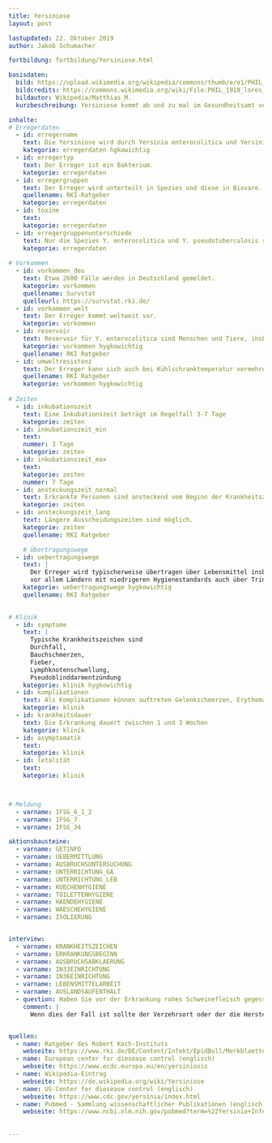 ```yaml
---
title: Yersiniose
layout: post

lastupdated: 22. Oktober 2019
author: Jakob Schumacher

fortbildung: fortbildung/Yersiniose.html

basisdaten:
  bild: https://upload.wikimedia.org/wikipedia/commons/thumb/e/e1/PHIL_1918_lores_Floureszenz_Yersinia.jpg/450px-PHIL_1918_lores_Floureszenz_Yersinia.jpg
  bildcredits: https://commons.wikimedia.org/wiki/File:PHIL_1918_lores_Floureszenz_Yersinia.jpg
  bildautor: Wikipedia/Matthias_M.
  kurzbeschreibung: Yersiniose kommt ab und zu mal im Gesundheitsamt vor. Große Ausbrüche sind in Deutschland sehr selten.

inhalte:  
# Erregerdaten
  - id: erregername
    text: Die Yersiniose wird durch Yersinia enterocolitica und Yersinia pseudotuberculosis hervorgerufen. Yersinia pestis ruft dagegen die Pest hervor.
    kategorie: erregerdaten hgkowichtig
  - id: erregertyp
    text: Der Erreger ist ein Bakterium. 
    kategorie: erregerdaten
  - id: erregergruppen
    text: Der Erreger wird unterteilt in Spezies und diese in Biovare.
    quellename: RKI-Ratgeber 
    kategorie: erregerdaten 
  - id: toxine
    text: 
    kategorie: erregerdaten
  - id: erregergruppenunterschiede
    text: Nur die Spezies Y. enterocolitica und Y. pseudotuberculosis rufen die Erkrankung Yersiniose vor. 
    kategorie: erregerdaten
    
# Vorkommen
  - id: vorkommen_deu
    text: Etwa 2600 Fälle werden in Deutschland gemeldet.
    kategorie: vorkommen
    quellename: Survstat
    quelleurl: https://survstat.rki.de/
  - id: vorkommen_welt
    text: Der Erreger kommt weltweit vor.
    kategorie: vorkommen
  - id: reservoir
    text: Reservoir für Y. enterocolitica sind Menschen und Tiere, insbesondere Schweine. Y. pseudotuberculosis kommt überwiegend in Vögeln und Nagetieren vor.
    kategorie: vorkommen hygkowichtig
    quellename: RKI Ratgeber
  - id: umweltresistenz
    text: Der Erreger kann sich auch bei Kühlschranktemperatur vermehren
    quellename: RKI Ratgeber
    kategorie: vorkommen hygkowichtig
    
# Zeiten
  - id: inkubationszeit
    text: Eine Inkubationszeit beträgt im Regelfall 3-7 Tage
    kategorie: zeiten
  - id: inkubationszeit_min
    text: 
    nummer: 3 Tage
    kategorie: zeiten
  - id: inkubationszeit_max
    text:
    kategorie: zeiten
    nummer: 7 Tage
  - id: ansteckungszeit_normal
    text: Erkrankte Personen sind ansteckend vom Beginn der Krankheitszeichen bis 2-3 Wochen nach Symptom-Ende
    kategorie: zeiten
  - id: ansteckungszeit_lang 
    text: Längere Ausscheidungszeiten sind möglich.
    kategorie: zeiten
    quellename: RKI Ratgeber

    # Übertragungswege
  - id: uebertragungswege
    text: | 
      Der Erreger wird typischerweise übertragen über Lebensmittel insbesondere Schweinefleisch, Rohmlich, aber auch Salate und andere Rohprodukte 
      vor allem Ländern mit niedrigeren Hygienestandards auch über Trinkwasser oder Baden. Direkte Übertragungen von Mensch zu Mensch sind selten.
    kategorie: uebertragungswege hygkowichtig
    quellename: RKI Ratgeber

    
# Klinik
  - id: symptome
    text: |
      Typische Krankheitszeichen sind
      Durchfall,
      Bauchschmerzen,
      Fieber,
      Lymphknotenschwellung,
      Pseudoblinddarmentzündung
    kategorie: klinik hygkowichtig
  - id: komplikationen
    text: Als Komplikationen können auftreten Gelenkschmerzen, Erythema nodosum und Reizdarmsyndrom, Organentzündungen
    kategorie: klinik
  - id: krankheitsdauer
    text: Die Erkrankung dauert zwischen 1 und 3 Wochen
    kategorie: klinik
  - id: asymptomatik
    text: 
    kategorie: klinik
  - id: letalität
    text: 
    kategorie: klinik



# Meldung
  - varname: IFSG_6_1_2
  - varname: IFSG_7
  - varname: IFSG_34 

aktionsbausteine:
  - varname: GETINFO
  - varname: UEBERMITTLUNG
  - varname: AUSBRUCHSUNTERSUCHUNG
  - varname: UNTERRICHTUNG_GA
  - varname: UNTERRICHTUNG_LEB
  - varname: KUECHENHYGIENE
  - varname: TOILETTENHYGIENE
  - varname: HAENDEHYGIENE
  - varname: WAESCHEHYGIENE
  - varname: ISOLIERUNG


interview:     
  - varname: KRANKHEITSZEICHEN
  - varname: ERKRANKUNGSBEGINN
  - varname: AUSBRUCHSABKLAERUNG
  - varname: IN33EINRICHTUNG
  - varname: IN36EINRICHTUNG
  - varname: LEBENSMITTELARBEIT
  - varname: AUSLANDSAUFENTHALT
  - question: Haben Sie vor der Erkrankung rohes Schweinefleisch gegessen?
    comment: |
      Wenn dies der Fall ist sollte der Verzehrsort oder der die Herstellerfirma wenn möglich mit Chargennummer in einen öffentlichen Kommentar in die Meldesoftware eingetragen werden und dem Lebensmittelaufsichtsamt mitgeteilt werden. Wenn mehrere Fälle mit einer ähnlichen Exposition auftreten kann dannn eine Ausbruchsuntersuchung erfolgen.


quellen:
  - name: Ratgeber des Robert Koch-Instituts
    webseite: https://www.rki.de/DE/Content/Infekt/EpidBull/Merkblaetter/Ratgeber_Yersiniose.html
  - name: European center for diesease control (englisch)
    webseite: https://www.ecdc.europa.eu/en/yersiniosis
  - name: Wikipedia-Eintrag
    webseite: https://de.wikipedia.org/wiki/Yersiniose
  - name: US-Center for diesease control (englisch)
    webseite: https://www.cdc.gov/yersinia/index.html
  - name: Pubmed - Sammlung wissenschaftlicher Publikationen (englisch)
    webseite: https://www.ncbi.nlm.nih.gov/pubmed?term=%22Yersinia+Infections%22%5BMesh%5D
    
    
---
```

